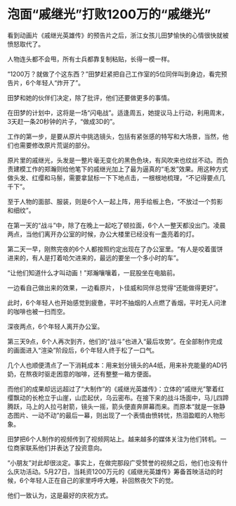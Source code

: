 # 泡面“戚继光”打败1200万的“戚继光”

看到动画片《戚继光英雄传》的预告片之后，浙江女孩儿田梦愉快的心情很快就被愤怒取代了。

人物连头都不会甩，所有士兵都靠复制粘贴，长得一模一样。

“1200万？就做了个这东西？”田梦赶紧把自己工作室的5位同伴叫到身边，看完预告片，6个年轻人“炸开了”。

田梦和她的伙伴们决定，除了批评，他们还要做更多的事情。

在田梦的计划中，这将是一场“闪电战”。适逢周五，她提议马上行动，利用周末，3天赶一条20秒钟的片子，“做成3D的”。

工作的第一步，是要从原片中挑选镜头，包括有紧张感的特写和大场景，当然，他们也需要修改原片荒诞的部分。

原片里的戚继光，头发是一整片毫无变化的黑色色块，有风吹来也纹丝不动。而负责建模工作的郑瀚则给他笔下的戚继光加上了最为逼真的“毛发”效果。用这种方式做头发、红缨和马鬃，需要拿鼠标一下下地点击，一根根地梳理，“不记得要点几千下”。

至于人物的面部、服装，则是6个人一起上阵，用手绘板上色，“不放过一个剪影和细纹”。

在第一天的“战斗”中，除了在晚上一起吃了顿拉面，6个人一整天都没出门。凌晨两点，当他们离开办公室的时候，办公大楼里已经没有一盏亮着的灯。

第二天一早，刚熬完夜的6个人都按照约定出现在了办公室里。“有人是咬着蛋饼进来的，有人是打着哈欠进来的，最远的要坐一个多小时的车”。

“让他们知道什么才叫动画！”郑瀚嚷嚷着，一屁股坐在电脑前。

一边看自己做出来的效果，一边看原片，卜佳威和同伴总觉得“还能做得更好”。

此时，6个年轻人也开始感觉到疲惫，平时不抽烟的人点燃了香烟，平时无人问津的咖啡也被一扫而空。

深夜两点，6个年轻人离开办公室。

第三天9点，6个人再次到齐，他们的“战斗”也进入“最后攻势”。在全部制作完成的画面进入“渲染”阶段后，6个年轻人终于松了一口气。

几个人也顺便清点了一下消耗成本：用来划分镜头的A4纸，用来补充能量的AD钙奶，在熬夜时驱走困意的咖啡，还有整整一箱方便面。

而他们的成果却远远超过了“大制作”的《戚继光英雄传》：立体的“戚继光”擎着红缨飘动的长枪立于山崖，山峦起伏，乌云密布。在接下来的战斗场面中，马儿四蹄腾跃，马上的人拉弓射箭，镜头一摇，箭头便直奔屏幕而来。而原本“就是一张静态图片、一动不动”的最后一幕，则出现了一个表情由愤转忧，热泪盈眶的人物形象。

田梦把6个人制作的视频传到了视频网站上。越来越多的媒体关注为他们转机。一位商家联系他们并表达了投资意向。

“小朋友”对此却很淡定。事实上，在做完那段广受赞誉的视频之后，他们也没有什么庆功活动。5月27日，当耗资1200万元的《戚继光英雄传》筹备首映活动的时候，6个年轻人正在自己的家里呼呼大睡，补回熬夜欠下的觉。

他们一致认为，这是最好的庆祝方式。